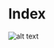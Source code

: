 # Index
![alt text](https://github.com/predufranca/Portfolio/blob/main/Projetos/Projeto%203%20-%20TecBlog/imagens/index.png?raw=true)
